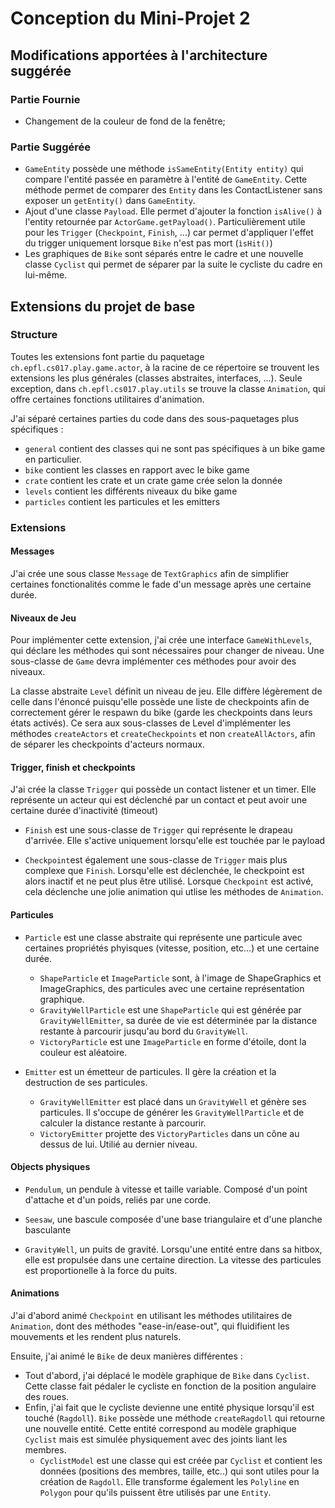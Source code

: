 # Conception du Mini-Projet 2

## Modifications apportées à l'architecture suggérée

### Partie Fournie 
* Changement de la couleur de fond de la fenêtre;

### Partie Suggérée
* `GameEntity` possède une méthode `isSameEntity(Entity entity)` qui compare l'entité passée en paramètre à l'entité de `GameEntity`. Cette méthode permet de comparer des `Entity` dans les ContactListener sans exposer un `getEntity()` dans `GameEntity`.
* Ajout d'une classe `Payload`. Elle permet d'ajouter la fonction `isAlive()` à l'entity retournée par `ActorGame.getPayload()`. Particulièrement utile pour les `Trigger` (`Checkpoint`, `Finish`, ...) car permet d'appliquer l'effet du trigger uniquement lorsque `Bike` n'est pas mort (`ìsHit()`)
* Les graphiques de `Bike` sont séparés entre le cadre et une nouvelle classe `Cyclist` qui permet de séparer par la suite le cycliste du cadre en lui-même.

## Extensions du projet de base

### Structure
Toutes les extensions font partie du paquetage `ch.epfl.cs017.play.game.actor`, à la racine de ce répertoire se trouvent les extensions les plus générales (classes abstraites, interfaces, ...). Seule exception, dans `ch.epfl.cs017.play.utils` se trouve la classe `Animation`, qui offre certaines fonctions utilitaires d'animation.

J'ai séparé certaines parties du code dans des sous-paquetages plus spécifiques : 
* `general` contient des classes qui ne sont pas spécifiques à un bike game en particulier.
* `bike` contient les classes en rapport avec le bike game
* `crate` contient les crate et un crate game crée selon la donnée
* `levels` contient les différents niveaux du bike game
* `particles` contient les particules et les emitters

### Extensions

#### Messages
J'ai crée une sous classe `Message` de `TextGraphics` afin de simplifier certaines fonctionalités comme le fade d'un message après une certaine durée.

#### Niveaux de Jeu
Pour implémenter cette extension, j'ai crée une interface `GameWithLevels`, qui déclare les méthodes qui sont nécessaires pour changer de niveau. Une sous-classe de `Game` devra implémenter ces méthodes pour avoir des niveaux.

La classe abstraite `Level` définit un niveau de jeu. Elle diffère légèrement de celle dans l'énoncé puisqu'elle possède une liste de checkpoints afin de correctement gérer le respawn du bike (garde les checkpoints dans leurs états activés). Ce sera aux sous-classes de Level d'implémenter les méthodes `createActors` et `createCheckpoints` et non `createAllActors`, afin de séparer les checkpoints d'acteurs normaux.

#### Trigger, finish et checkpoints
J'ai crée la classe `Trigger` qui possède un contact listener et un timer. Elle représente un acteur qui est déclenché par un contact et peut avoir une certaine durée d'inactivité (timeout)

* `Finish` est une sous-classe de `Trigger` qui représente le drapeau d'arrivée. Elle s'active uniquement lorsqu'elle est touchée par le payload

* `Checkpoint`est également une sous-classe de `Trigger` mais plus complexe que `Finish`. Lorsqu'elle est déclenchée, le checkpoint est alors inactif et ne peut plus être utilisé. Lorsque `Checkpoint` est activé, cela déclenche une jolie animation qui utlise les méthodes de `Animation`.

#### Particules
* `Particle` est une classe abstraite qui représente une particule avec certaines propriétés phyisques (vitesse, position, etc...) et une certaine durée.
    * `ShapeParticle` et `ImageParticle` sont, à l'image de ShapeGraphics et ImageGraphics, des particules avec une certaine représentation graphique. 
    * `GravityWellParticle` est une `ShapeParticle` qui est générée par `GravityWellEmitter`, sa durée de vie est déterminée par la distance restante à parcourir jusqu'au bord du `GravityWell`.
    * `VictoryParticle` est une `ImageParticle` en forme d'étoile, dont la couleur est aléatoire.

* `Emitter` est un émetteur de particules. Il gère la création et la destruction de ses particules.
    * `GravityWellEmitter` est placé dans un `GravityWell` et génère ses particules. Il s'occupe de générer les `GravityWellParticle` et de calculer la distance restante à parcourir.
    * `VictoryEmitter` projette des `VictoryParticles` dans un cône au dessus de lui. Utilié au dernier niveau.

#### Objects physiques

* `Pendulum`, un pendule à vitesse et taille variable. Composé d'un point d'attache et d'un poids, reliés par une corde.

* `Seesaw`, une bascule composée d'une base triangulaire et d'une planche basculante

* `GravityWell`, un puits de gravité. Lorsqu'une entité entre dans sa hitbox, elle est propulsée dans une certaine direction. La vitesse des particules est proportionelle à la force du puits.

#### Animations 

J'ai d'abord animé `Checkpoint` en utilisant les méthodes utilitaires de `Animation`, dont des méthodes "ease-in/ease-out", qui fluidifient les mouvements et les rendent plus naturels.

Ensuite, j'ai animé le `Bike` de deux manières différentes :
* Tout d'abord, j'ai déplacé le modèle graphique de `Bike` dans `Cyclist`. Cette classe fait pédaler le cycliste en fonction de la position angulaire des roues.
* Enfin, j'ai fait que le cycliste devienne une entité physique lorsqu'il est touché (`Ragdoll`). `Bike` possède une méthode `createRagdoll` qui retourne une nouvelle entité. Cette entité correspond au modèle graphique `Cyclist` mais est simulée physiquement avec des joints liant les membres.
    * `CyclistModel` est une classe qui est créée par `Cyclist` et contient les données (positions des membres, taille, etc..) qui sont utiles pour la création de `Ragdoll`. Elle transforme également les `Polyline` en `Polygon` pour qu'ils puissent être utilisés par une `Entity`. 








